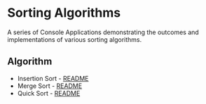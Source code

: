 # Sorting Algorithms

A series of Console Applications demonstrating the outcomes and implementations of various sorting algorithms.

## Algorithm

* Insertion Sort - [README](/DataStructures/Sorting_Algorithms/InsertionSort/Insertion/README.md)
* Merge Sort - [README](/DataStructures/Sorting_Algorithms/MergeSort/Merge/README.md)
* Quick Sort - [README](/DataStructures/Sorting_Algorithms/QuickSort/Quick/README.md)